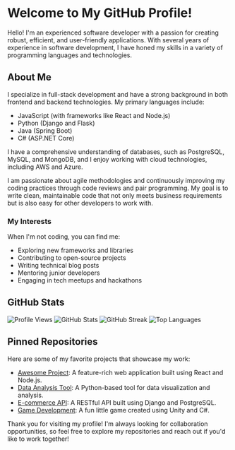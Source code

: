 # Welcome to My GitHub Profile!

Hello! I'm an experienced software developer with a passion for creating robust, efficient, and user-friendly applications. With several years of experience in software development, I have honed my skills in a variety of programming languages and technologies.

## About Me

I specialize in full-stack development and have a strong background in both frontend and backend technologies. My primary languages include:

- JavaScript (with frameworks like React and Node.js)
- Python (Django and Flask)
- Java (Spring Boot)
- C# (ASP.NET Core)

I have a comprehensive understanding of databases, such as PostgreSQL, MySQL, and MongoDB, and I enjoy working with cloud technologies, including AWS and Azure. 

I am passionate about agile methodologies and continuously improving my coding practices through code reviews and pair programming. My goal is to write clean, maintainable code that not only meets business requirements but is also easy for other developers to work with.

### My Interests

When I'm not coding, you can find me:

- Exploring new frameworks and libraries
- Contributing to open-source projects
- Writing technical blog posts
- Mentoring junior developers
- Engaging in tech meetups and hackathons

## GitHub Stats

![Profile Views](https://visitor-badge.glitch.me/badge?page_id=melissastrickland673)
![GitHub Stats](https://github-readme-stats.vercel.app/api?username=melissastrickland673&show_icons=true&theme=radical)
![GitHub Streak](https://github-readme-streak-stats.herokuapp.com/?user=melissastrickland673&theme=radical)
![Top Languages](https://github-readme-stats.vercel.app/api/top-langs/?username=melissastrickland673&layout=compact&theme=radical)

## Pinned Repositories

Here are some of my favorite projects that showcase my work:

- [Awesome Project](https://github.com/melissastrickland673/awesome-project): A feature-rich web application built using React and Node.js.
- [Data Analysis Tool](https://github.com/melissastrickland673/data-analysis-tool): A Python-based tool for data visualization and analysis.
- [E-commerce API](https://github.com/melissastrickland673/e-commerce-api): A RESTful API built using Django and PostgreSQL.
- [Game Development](https://github.com/melissastrickland673/game-development): A fun little game created using Unity and C#.

Thank you for visiting my profile! I'm always looking for collaboration opportunities, so feel free to explore my repositories and reach out if you'd like to work together!
